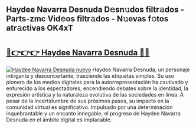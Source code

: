 ## Haydee Navarra Desnuda D𝚎sn𝚞dos filtr𝚊dos - Parts-zmc Vid𝚎os filtr𝚊dos - N𝚞evas f𝚘tos atr𝚊ctivas OK4xT

# <h2><a href="http://mb30r8.tromn.icu/?c=Haydee+Navarra+Desnuda">🔗👉👉👉 Haydee Navarra Desnuda 🔗🔗</a></h2>

[![Haydee Navarra Desnuda nuevo](https://i.imgur.com/pEAQMta.gif)](http://mb30r8.tromn.icu/?c=Haydee+Navarra+Desnuda)
Haydee Navarra Desnuda, un personaje intrigante y desconcertante, trasciende las etiquetas simples. Su uso pionero de los medios digitales para la autorrepresentación ha cautivado y enfurecido a los espectadores, encendiendo debates sobre la identidad, la expresión artística y la naturaleza evolutiva de las sociedades en línea. A pesar de la incertidumbre de sus próximos pasos, su impacto en la comunidad virtual es significativo. Impulsado por una determinación inquebrantable y un encanto innegable, el progreso de Haydee Navarra Desnuda en el ámbito digital es implacable.
